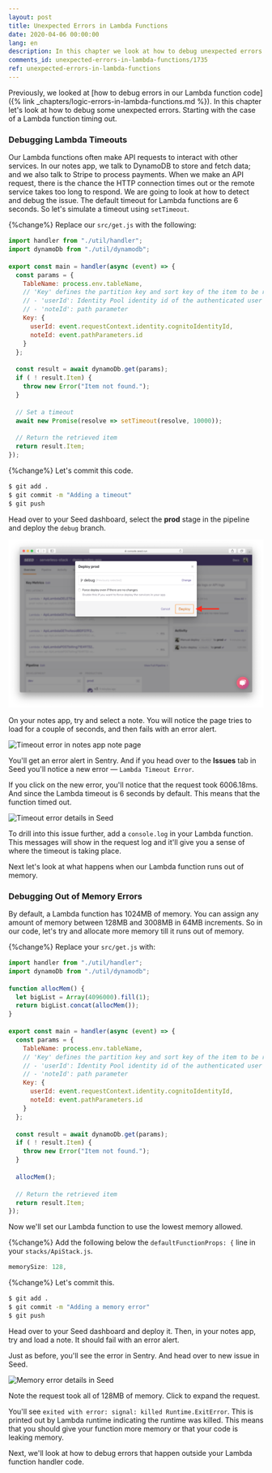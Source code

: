 ```yaml
---
layout: post
title: Unexpected Errors in Lambda Functions
date: 2020-04-06 00:00:00
lang: en
description: In this chapter we look at how to debug unexpected errors in your Lambda functions for your serverless app. These errors include timeout errors and when your Lambda function runs out of memory. 
comments_id: unexpected-errors-in-lambda-functions/1735
ref: unexpected-errors-in-lambda-functions
---
```


Previously, we looked at [how to debug errors in our Lambda function code]({% link _chapters/logic-errors-in-lambda-functions.md %}). In this chapter let's look at how to debug some unexpected errors. Starting with the case of a Lambda function timing out.

### Debugging Lambda Timeouts

Our Lambda functions often make API requests to interact with other services. In our notes app, we talk to DynamoDB to store and fetch data; and we also talk to Stripe to process payments. When we make an API request, there is the chance the HTTP connection times out or the remote service takes too long to respond. We are going to look at how to detect and debug the issue. The default timeout for Lambda functions are 6 seconds. So let's simulate a timeout using `setTimeout`.

{%change%} Replace our `src/get.js` with the following:

``` javascript
import handler from "./util/handler";
import dynamoDb from "./util/dynamodb";

export const main = handler(async (event) => {
  const params = {
    TableName: process.env.tableName,
    // 'Key' defines the partition key and sort key of the item to be retrieved
    // - 'userId': Identity Pool identity id of the authenticated user
    // - 'noteId': path parameter
    Key: {
      userId: event.requestContext.identity.cognitoIdentityId,
      noteId: event.pathParameters.id
    }
  };

  const result = await dynamoDb.get(params);
  if ( ! result.Item) {
    throw new Error("Item not found.");
  }

  // Set a timeout
  await new Promise(resolve => setTimeout(resolve, 10000));

  // Return the retrieved item
  return result.Item;
});
```

{%change%} Let's commit this code.

``` bash
$ git add .
$ git commit -m "Adding a timeout"
$ git push
```

Head over to your Seed dashboard, select the **prod** stage in the pipeline and deploy the `debug` branch.

![Deploy debug branch in Seed](/assets/monitor-debug-errors/deploy-debug-branch-in-seed.png)

On your notes app, try and select a note. You will notice the page tries to load for a couple of seconds, and then fails with an error alert.

![Timeout error in notes app note page](/assets/monitor-debug-errors/timeout-error-in-notes-app-note-page.png)

You'll get an error alert in Sentry. And if you head over to the **Issues** tab in Seed you'll notice a new error — `Lambda Timeout Error`.

If you click on the new error, you'll notice that the request took 6006.18ms. And since the Lambda timeout is 6 seconds by default. This means that the function timed out.

![Timeout error details in Seed](/assets/monitor-debug-errors/timeout-error-details-in-seed.png)

To drill into this issue further, add a `console.log` in your Lambda function. This messages will show in the request log and it'll give you a sense of where the timeout is taking place.

Next let's look at what happens when our Lambda function runs out of memory.

### Debugging Out of Memory Errors

By default, a Lambda function has 1024MB of memory. You can assign any amount of memory between 128MB and 3008MB in 64MB increments. So in our code, let's try and allocate more memory till it runs out of memory.

{%change%} Replace your `src/get.js` with:

``` javascript
import handler from "./util/handler";
import dynamoDb from "./util/dynamodb";

function allocMem() {
  let bigList = Array(4096000).fill(1);
  return bigList.concat(allocMem());
}

export const main = handler(async (event) => {
  const params = {
    TableName: process.env.tableName,
    // 'Key' defines the partition key and sort key of the item to be retrieved
    // - 'userId': Identity Pool identity id of the authenticated user
    // - 'noteId': path parameter
    Key: {
      userId: event.requestContext.identity.cognitoIdentityId,
      noteId: event.pathParameters.id
    }
  };

  const result = await dynamoDb.get(params);
  if ( ! result.Item) {
    throw new Error("Item not found.");
  }

  allocMem();

  // Return the retrieved item
  return result.Item;
});
```

Now we'll set our Lambda function to use the lowest memory allowed.

{%change%} Add the following below the `defaultFunctionProps: {` line in your `stacks/ApiStack.js`.

``` js
memorySize: 128,
```

{%change%} Let's commit this.

``` bash
$ git add .
$ git commit -m "Adding a memory error"
$ git push
```

Head over to your Seed dashboard and deploy it. Then, in your notes app, try and load a note. It should fail with an error alert.

Just as before, you'll see the error in Sentry. And head over to new issue in Seed.

![Memory error details in Seed](/assets/monitor-debug-errors/memory-error-details-in-seed.png)

Note the request took all of 128MB of memory. Click to expand the request.

You'll see `exited with error: signal: killed Runtime.ExitError`. This is printed out by Lambda runtime indicating the runtime was killed. This means that you should give your function more memory or that your code is leaking memory.

Next, we'll look at how to debug errors that happen outside your Lambda function handler code.
